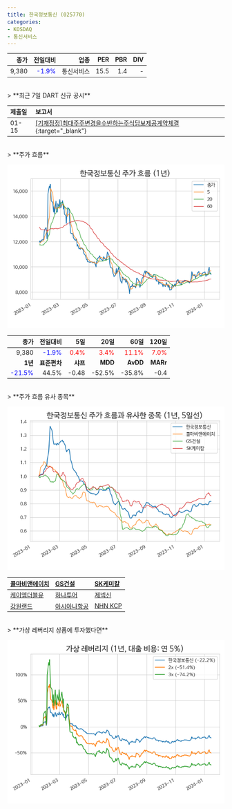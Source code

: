 ```yaml
---
title: 한국정보통신 (025770)
categories:
- KOSDAQ
- 통신서비스
---
```


|**종가**|**전일대비**|**업종**|**PER**|**PBR**|**DIV**|
|-------:|-----------:|-------:|------:|------:|------:|
|9,380|<span style="color: blue">-1.9%</span>|통신서비스|15.5|1.4|-|

<!-- more -->

<br>
> **최근 7일 DART 신규 공시<a id="dart"></a>**



|**제출일**|**보고서**|
|:-----|:-------|
|01-15|[[기재정정]최대주주변경을수반하는주식담보제공계약체결](https://dart.fss.or.kr/dsaf001/main.do?rcpNo=20240115900665){:target="_blank"}|

<br>
> **주가 흐름<a id="price"></a>**

![025770](/assets/images/stock/025770.png)

|**종가**|**전일대비**|**5일**|**20일**|**60일**|**120일**|
|-------:|-----------:|------:|-------:|-------:|--------:|
| 9,380 | <span style="color: blue">-1.9%</span> | <span style="color: red">0.4%</span> | <span style="color: red">3.4%</span> | <span style="color: red">11.1%</span> | <span style="color: red">7.0%</span> |
|**1년**|**표준편차**|**샤프**|**MDD**|**AvDD**|**MARr**|
| <span style="color: blue">-21.5%</span> | 44.5% | -0.48 | -52.5% | -35.8% | -0.4 |

<br>
> **주가 흐름 유사 종목<a id="corr"></a>**

![025770](/assets/images/stock/025770_corr.png)

| [콜마비앤에이치](/200130/) | [GS건설](/006360/) | [SK케미칼](/285130/) |
|:---------------------------------------|:---------------------------------------|:---------------------------------------|
| [케이엠더블유](/032500/) | [하나투어](/039130/) | [제넥신](/095700/) |
| [강원랜드](/035250/) | [아시아나항공](/020560/) | [NHN KCP](/060250/) |

<br>
> **가상 레버리지 상품에 투자했다면<a id="2x"></a>**

![025770](/assets/images/stock/025770_2x.png)

[^corr]: 상관계수를 이용하여 분석하였습니다.
